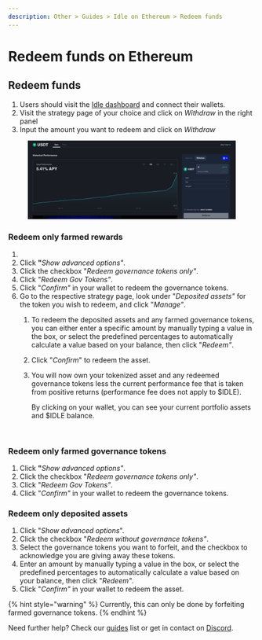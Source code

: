 ```yaml
---
description: Other > Guides > Idle on Ethereum > Redeem funds
---
```


# Redeem funds on Ethereum

## Redeem funds

1. Users should visit the [Idle dashboard](https://app.idle.finance/#/dashboard) and connect their wallets.
2. Visit the strategy page of your choice and click on _Withdraw_ in the right panel
3. Input the amount you want to redeem and click on _Withdraw_

<figure><img src="../../../.gitbook/assets/image.png" alt=""><figcaption></figcaption></figure>

### Redeem only **farmed rewards**

1.
2. Click **"**_Show advanced options"_.
3. Click the checkbox "_Redeem governance tokens only"_.
4. Click "_Redeem Gov Tokens"_.
5. Click "_Confirm"_ in your wallet to redeem the governance tokens.
6. Go to the respective strategy page, look under "_Deposited assets"_ for the token you wish to redeem, and click "_Manage"_.
   1. To redeem the deposited assets and any farmed governance tokens, you can either enter a specific amount by manually typing a value in the box, or select the predefined percentages to automatically calculate a value based on your balance, then click "_Redeem"_.
   2. Click "_Confirm_" to redeem the asset.
   3.  You will now own your tokenized asset and any redeemed governance tokens less the current performance fee that is taken from positive returns (performance fee does not apply to $IDLE).&#x20;

       By clicking on your wallet, you can see your current portfolio assets and $IDLE balance.

<figure><img src="../../../.gitbook/assets/image (2) (2).png" alt=""><figcaption></figcaption></figure>

### Redeem only **farmed governance tokens**

1. Click **"**_Show advanced options"_.
2. Click the checkbox "_Redeem governance tokens only"_.
3. Click "_Redeem Gov Tokens"_.
4. Click "_Confirm"_ in your wallet to redeem the governance tokens.

### Redeem only **deposited assets**

1. Click "_Show advanced options_".
2. Click the checkbox "_Redeem without governance tokens"_.
3. Select the governance tokens you want to forfeit, and the checkbox to acknowledge you are giving away these tokens.
4. Enter an amount by manually typing a value in the box, or select the predefined percentages to automatically calculate a value based on your balance, then click "_Redeem"_.
5. Click "_Confirm"_ in your wallet to redeem the asset.

{% hint style="warning" %}
Currently, this can only be done by forfeiting farmed governance tokens.
{% endhint %}



Need further help? Check our [guides](../) list or get in contact on [Discord](https://discord.com/invite/mpySAJp).
